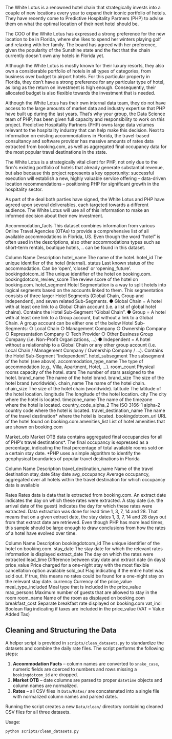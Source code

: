 The White Lotus is a renowned hotel chain that strategically invests into a couple of new
locations every year to expand their iconic portfolio of hotels. They have recently come to
Predictive Hospitality Partners (PHP) to advise them on what the optimal location of their next
hotel should be.

The COO of the White Lotus has expressed a strong preference for the new location to be in
Florida, where she likes to spend her winters playing golf and relaxing with her family. The board
has agreed with her preference, given the popularity of the Sunshine state and the fact that the
chain currently doesn't own any hotels in Florida yet.

Although the White Lotus is mostly known for their luxury resorts, they also own a considerable
portfolio of hotels in all types of categories, from business over budget to airport hotels. For this
particular property in Florida, they don’t have a strong preference for any particular type of hotel,
as long as the return on investment is high enough. Consequently, their allocated budget is also
flexible towards the investment that is needed.

Although the White Lotus has their own internal data team, they do not have access to the large
amounts of market data and industry expertise that PHP have built up during the last years. That’s
why your group, the Data Science team of PHP, has been given full capacity and responsibility to
work on this project. Predictive Hospitality Partners (PHP) owns large data volumes relevant to
the hospitality industry that can help make this decision. Next to information on existing
accommodations in Florida, the travel-based consultancy and software provider has massive
amounts of rates data extracted from booking.com, as well as aggregated final occupancy data
for the most popular travel destinations in the state.

The White Lotus is a strategically vital client for PHP, not only due to the firm's existing portfolio of
hotels that already generate substantial revenue, but also because this project represents a key
opportunity: successful execution will establish a new, highly valuable service offering –
data-driven location recommendations – positioning PHP for significant growth in the hospitality
sector.

As part of the deal both parties have signed, the White Lotus and PHP have agreed upon several
deliverables, each targeted towards a different audience. The White Lotus will use all of this
information to make an informed decision about their new investment.



Accommodation_facts
This dataset combines information from various Online Travel Agencies (OTAs) to provide a
comprehensive list of all available accommodations in Florida, US. Even though the word “hotel”
is often used in the descriptions, also other accommodations types such as short-term rentals,
boutique hotels, .. can be found in this dataset.

Column Name Description
hotel_name The name of the hotel.
hotel_id The unique identifier of the hotel (internal).
status Last known status of the accommodation. Can be ‘open’, ‘closed’ or
‘opening_future’.
bookingdotcom_id The unique identifier of the hotel on booking.com.
bookingdotcom_review_score The review score of the hotel on booking.com.
hotel_segment Hotel Segmentation is a way to split hotels into logical segments
based on the accounts linked to them. This segmentation consists
of three larger Hotel Segments (Global Chain, Group and
Independent), and seven related Sub-Segments.
● Global Chain = A hotel with at least one link to a Global
Chain account (i.e. a list of global hotel chains). Contains the
Hotel Sub-Segment “Global Chain”.
● Group = A hotel with at least one link to a Group account,
but without a link to a Global Chain. A group account can be
either one of the below Hotel Sub-Segments:
○ Local Chain
○ Management Company
○ Ownership Company
○ Representation Company
○ Tech Provider
○ Other Business Group Company (i.e. Non-Profit
Organizations, ...)
● Independent = A hotel without a relationship to a Global
Chain or any other group account (i.e. Local Chain /
Management Company / Ownership Company / ...).
Contains the Hotel Sub-Segment “Independent”.
hotel_subsegment The subsegment of the hotel (see above).
accommodation_type_name The type of accommodation (e.g., Villa, Apartment, Hotel, ...).
room_count Physical rooms capacity of the hotel.
stars The number of stars assigned to the hotel.
brand_name The name of the hotel brand.
brand_size The size of the hotel brand (worldwide).
chain_name The name of the hotel chain.
chain_size The size of the hotel chain (worldwide).
latitude The latitude of the hotel location.
longitude The longitude of the hotel location.
city The city where the hotel is located.
timezone_name The name of the timezone where the hotel is located.
country_code_alpha_2 The ISO 3166-1 alpha-2 country code where the hotel is located.
travel_destination_name The name of the travel destination* where the hotel is located.
bookingdotcom_url URL of the hotel found on booking.com
amenities_list List of hotel amenities that are shown on booking.com


Market_otb
Market OTB data contains aggregated final occupancies for all of PHP’s travel destinations*. The
final occupancy is expressed as a percentage, indicating the final percentage of total available
rooms sold on a certain stay date.
*PHP uses a simple algorithm to identify the geophysical boundaries of popular travel
destinations in Florida

Column Name Description
travel_destination_name Name of the travel destination
stay_date Stay date
avg_occupancy Average occupancy, aggregated over all hotels within the travel
destination for which occupancy data is available


Rates
Rates data is data that is extracted from booking.com. An extract date indicates the day on which
these rates were extracted. A stay date (i.e. the arrival date of the guest) indicates the day for
which these rates were extracted. Data extraction was done for lead time 1, 3, 7, 14 and 28. That
means that on a given extract date, the stay dates 1, 3, 7, 14 and 28 days out from that extract
date are retrieved. Even though PHP has more lead times, this sample should be large enough to
draw conclusions from how the rates of a hotel have evolved over time.

Column Name Description
bookingdotcom_id The unique identifier of the hotel on booking.com.
stay_date The stay date for which the relevant rates information is displayed
extract_date The day on which the rates were extracted
lead_time Difference between stay date and extract date (in days)
price_value Price charged for a one-night stay with the most flexible cancellation
option available
sold_out Flag indicating if the entire hotel was sold out. If true, this means no rates
could be found for a one-night stay on the relevant stay date.
currency Currency of the price_value
meal_type_included Meal type that is included in the price_value
max_persons Maximum number of guests that are allowed to stay in the room
room_name Name of the room as displayed on booking.com
breakfast_cost Separate breakfast rate displayed on booking.com
vat_incl Boolean flag indicating if taxes are included in the price_value (VAT =
Value Added Tax)

## Cleaning and Structuring the Data

A helper script is provided in `scripts/clean_datasets.py` to standardize the datasets and
combine the daily rate files. The script performs the following steps:

1. **Accommodation Facts** – column names are converted to `snake_case`, numeric fields
   are coerced to numbers and rows missing a `bookingdotcom_id` are dropped.
2. **Market OTB** – date columns are parsed to proper `datetime` objects and column
   names are normalized.
3. **Rates** – all CSV files in `Data/Rates/` are concatenated into a single file with
   normalized column names and parsed dates.

Running the script creates a new `Data/clean/` directory containing cleaned CSV files for
all three datasets.

Usage:
```bash
python scripts/clean_datasets.py
```